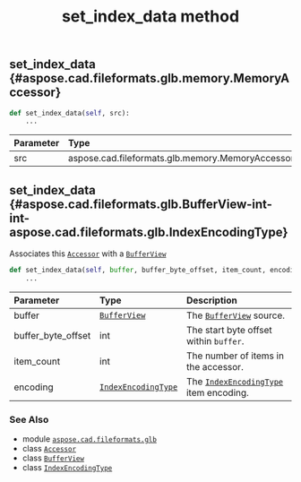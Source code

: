 ﻿---
title: set_index_data method
second_title: Aspose.CAD for Python via .NET API References
description: 
type: docs
weight: 60
url: /python-net/aspose.cad.fileformats.glb/accessor/set_index_data/
is_root: false
---

## set_index_data {#aspose.cad.fileformats.glb.memory.MemoryAccessor}





```python
def set_index_data(self, src):
    ...
```


| Parameter | Type | Description |
| :- | :- | :- |
| src | aspose.cad.fileformats.glb.memory.MemoryAccessor |  |


## set_index_data {#aspose.cad.fileformats.glb.BufferView-int-int-aspose.cad.fileformats.glb.IndexEncodingType}

Associates this [`Accessor`](/cad/python-net/aspose.cad.fileformats.glb/accessor) with a [`BufferView`](/cad/python-net/aspose.cad.fileformats.glb/bufferview)



```python
def set_index_data(self, buffer, buffer_byte_offset, item_count, encoding):
    ...
```


| Parameter | Type | Description |
| :- | :- | :- |
| buffer | [`BufferView`](/cad/python-net/aspose.cad.fileformats.glb/bufferview) | The [`BufferView`](/cad/python-net/aspose.cad.fileformats.glb/bufferview) source. |
| buffer_byte_offset | int | The start byte offset within `buffer`. |
| item_count | int | The number of items in the accessor. |
| encoding | [`IndexEncodingType`](/cad/python-net/aspose.cad.fileformats.glb/indexencodingtype) | The [`IndexEncodingType`](/cad/python-net/aspose.cad.fileformats.glb/indexencodingtype) item encoding. |



### See Also
* module [`aspose.cad.fileformats.glb`](../../)
* class [`Accessor`](/cad/python-net/aspose.cad.fileformats.glb/accessor)
* class [`BufferView`](/cad/python-net/aspose.cad.fileformats.glb/bufferview)
* class [`IndexEncodingType`](/cad/python-net/aspose.cad.fileformats.glb/indexencodingtype)
